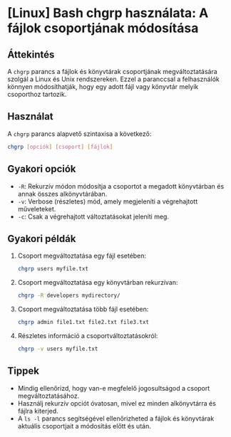 # [Linux] Bash chgrp használata: A fájlok csoportjának módosítása

## Áttekintés
A `chgrp` parancs a fájlok és könyvtárak csoportjának megváltoztatására szolgál a Linux és Unix rendszereken. Ezzel a paranccsal a felhasználók könnyen módosíthatják, hogy egy adott fájl vagy könyvtár melyik csoporthoz tartozik.

## Használat
A `chgrp` parancs alapvető szintaxisa a következő:

```bash
chgrp [opciók] [csoport] [fájlok]
```

## Gyakori opciók
- `-R`: Rekurzív módon módosítja a csoportot a megadott könyvtárban és annak összes alkönyvtárában.
- `-v`: Verbose (részletes) mód, amely megjeleníti a végrehajtott műveleteket.
- `-c`: Csak a végrehajtott változtatásokat jeleníti meg.

## Gyakori példák
1. Csoport megváltoztatása egy fájl esetében:
   ```bash
   chgrp users myfile.txt
   ```

2. Csoport megváltoztatása egy könyvtárban rekurzívan:
   ```bash
   chgrp -R developers mydirectory/
   ```

3. Csoport megváltoztatása több fájl esetében:
   ```bash
   chgrp admin file1.txt file2.txt file3.txt
   ```

4. Részletes információ a csoportváltoztatásokról:
   ```bash
   chgrp -v users myfile.txt
   ```

## Tippek
- Mindig ellenőrizd, hogy van-e megfelelő jogosultságod a csoport megváltoztatásához.
- Használj rekurzív opciót óvatosan, mivel ez minden alkönyvtárra és fájlra kiterjed.
- A `ls -l` parancs segítségével ellenőrizheted a fájlok és könyvtárak aktuális csoportjait a módosítás előtt és után.